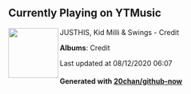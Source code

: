 ## Currently Playing on YTMusic

[<img align="left" width="100" src="https://lh3.googleusercontent.com/XyS_uLiYNtxx2U3ttlRRdWre5D2B9TpCJv0c3TcfEWRNtxWBw3f2IFV8mOat9ud1JJGKfEAcEAi7sSM1">](https://music.youtube.com/channel/UCQ35pW9P3Fe6fB8_Gt_LUgw)

JUSTHIS, Kid Milli & Swings - Credit

**Albums**: Credit

Last updated at 08/12/2020 06:07

#### Generated with [20chan/github-now](https://github.com/20chan/github-now)


<!--
**20chan/20chan** is a ✨ _special_ ✨ repository because its `README.md` (this file) appears on your GitHub profile.

Here are some ideas to get you started:

- 🔭 I’m currently working on ...
- 🌱 I’m currently learning ...
- 👯 I’m looking to collaborate on ...
- 🤔 I’m looking for help with ...
- 💬 Ask me about ...
- 📫 How to reach me: ...
- 😄 Pronouns: ...
- ⚡ Fun fact: ...
-->

